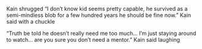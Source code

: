 Kain shrugged “I don’t know kid seems pretty capable, he survived as a  semi-mindless blob for a few hundred years he should be fine now.” Kain said with a chuckle 


“Truth  be told he doesn’t really need me too much... I’m just staying around to watch... are you sure you don’t need a mentor.” Kain said laughing